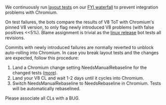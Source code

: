 We continuously run [layout tests](https://www.chromium.org/developers/testing/webkit-layout-tests) on our [FYI waterfall](https://build.chromium.org/p/client.v8.fyi/console?branch=master) to prevent integration problems with Chromium.

On test failures, the bots compare the results of V8 ToT with Chromium's pinned V8 version, to only flag newly introduced V8 problems (with false positives <<5%). Blame assignment is trivial as the [linux release](https://build.chromium.org/p/client.v8.fyi/builders/V8-Blink%20Linux%2064) bot tests all revisions.

Commits with newly introduced failures are normally reverted to unblock auto-rolling into Chromium. In case you break layout tests and the changes are expected, follow this procedure:

  1. Land a Chromium change setting NeedsManualRebaseline for the changed tests ([more](https://www.chromium.org/developers/testing/webkit-layout-tests/testexpectations#TOC-Rebaselining)).
  1. Land your V8 CL and wait 1-2 days until it cycles into Chromium.
  1. Switch NeedsManualRebaseline to NeedsRebaseline in Chromium. Tests will be automatically rebaselined.

Please associate all CLs with a BUG.